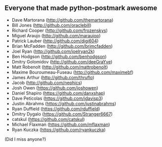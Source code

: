 Everyone that made python-postmark awesome
----------------------------------------

- Dave Martorana (http://github.com/themartorana)
- Bill Jones (http://github.com/oraclebill)
- Richard Cooper (http://github.com/frozenskys) 
- Miguel Araujo (http://github.com/maraujop) 
- Patrick Lauber (http://github.com/digi604) 
- Brian McFadden (http://github.com/brimcfadden) 
- Joel Ryan (http://github.com/joelryan2k) 
- Ben Hodgson (http://github.com/benhodgson) 
- Dmitry Golomidov (http://github.com/deeGraYve) 
- Matt Robenolt (http://github.com/mattrobenolt) 
- Maxime Bouroumeau-Fuseau (http://github.com/maximebf) 
- James Arthur (http://github.com/thruflo) 
- Jacob (http://github.com/nephics) 
- Josh Owen (https://github.com/joshowen)
- Daniel Shapiro (https://github.com/danxshap)
- Dave Peticolas (https://github.com/jdavisp3)
- Justin Abrahms (https://github.com/justinabrahms)
- Ryan Duffield (https://github.com/rduffield)
- Dmitry Dygalo (https://github.com/Stranger6667)
- catskul (https://github.com/catskul)
- Michael Flaxman (https://github.com/mflaxman)
- Ryan Kuczka (https://github.com/ryankuczka)

(Did I miss anyone?)
